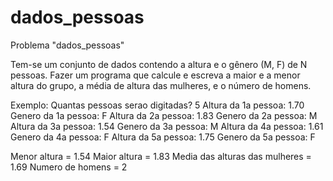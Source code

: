 # dados_pessoas

Problema "dados_pessoas" 

Tem-se um conjunto de dados contendo a altura e o gênero (M, F) de N pessoas. Fazer um programa 
que calcule e escreva a maior e a menor altura do grupo, a média de altura das mulheres, e o número 
de homens. 

Exemplo: 
Quantas pessoas serao digitadas? 5
Altura da 1a pessoa: 1.70
Genero da 1a pessoa: F
Altura da 2a pessoa: 1.83 
Genero da 2a pessoa: M
Altura da 3a pessoa: 1.54 
Genero da 3a pessoa: M
Altura da 4a pessoa: 1.61 
Genero da 4a pessoa: F
Altura da 5a pessoa: 1.75 
Genero da 5a pessoa: F

Menor altura = 1.54 
Maior altura = 1.83 
Media das alturas das mulheres = 1.69 
Numero de homens = 2
